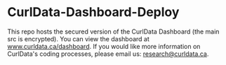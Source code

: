 # CurlData-Dashboard-Deploy
This repo hosts the secured version of the CurlData Dashboard (the main src is encrypted).
You can view the dashboard at www.curldata.ca/dashboard.
If you would like more information on CurlData's coding processes, please email us: research@curldata.ca.

